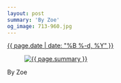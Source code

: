 ```yaml
---
layout: post
summary: 'By Zoe'
og_image: 713-960.jpg
---
```


<p>
 <time>
  <a href="/713">
   {{ page.date | date: "%B %-d, %Y" }}
  </a>
 </time>
 <a href="/713">
  <figure data-taken="12/1/2017">
   <img alt="{{ page.summary }}" sizes="(min-width: 700px) 50vw, calc(100vw - 2rem)" src="{{ site.assets_url }}/713-480.jpg" srcset="{{ site.assets_url }}/713-240.jpg 240w, {{ site.assets_url }}/713-480.jpg 480w, {{ site.assets_url }}/713-720.jpg 720w, {{ site.assets_url }}/713-960.jpg 960w"/>
  </figure>
 </a>
 <span>
  By Zoe
 </span>
</p>
